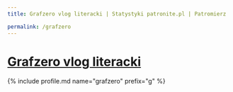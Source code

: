 ```yaml
---
title: Grafzero vlog literacki | Statystyki patronite.pl | Patromierz

permalink: /grafzero
---
```


# [Grafzero vlog literacki](https://patronite.pl/grafzero)

{% include profile.md name="grafzero" prefix="g" %}
